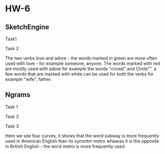 # HW-6

<h2> SketchEngine </h2>
Task1

Task 2

The two verbs love and adore - the words marked in green are more often used with love - for example someone, anyone. The words marked with red are mostly used with adore for example the words "crowd" and Circle"". a few words that are marked with white can be used for both the verbs for example "wife", father.

<h2>  Ngrams </h2>
Task 1

Task 2

Task 3

Here we see four curves, it shows that the word subway is more frequently used in American English than its synontm metro whearas it is the opposite in British English - the word metro is more frequently used.

